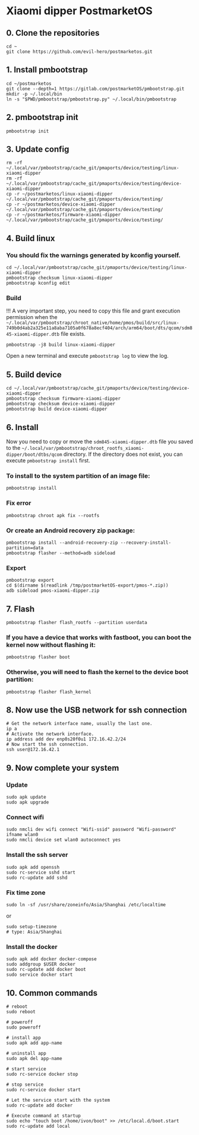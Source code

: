 # Xiaomi dipper PostmarketOS

## 0. Clone the repositories
```shell
cd ~
git clone https://github.com/evil-hero/postmarketos.git
```

## 1. Install pmbootstrap
```shell
cd ~/postmarketos
git clone --depth=1 https://gitlab.com/postmarketOS/pmbootstrap.git
mkdir -p ~/.local/bin
ln -s "$PWD/pmbootstrap/pmbootstrap.py" ~/.local/bin/pmbootstrap
```

## 2. pmbootstrap init
```shell
pmbootstrap init
```

## 3. Update config
```shell
rm -rf ~/.local/var/pmbootstrap/cache_git/pmaports/device/testing/linux-xiaomi-dipper
rm -rf ~/.local/var/pmbootstrap/cache_git/pmaports/device/testing/device-xiaomi-dipper
cp -r ~/postmarketos/linux-xiaomi-dipper ~/.local/var/pmbootstrap/cache_git/pmaports/device/testing/
cp -r ~/postmarketos/device-xiaomi-dipper ~/.local/var/pmbootstrap/cache_git/pmaports/device/testing/
cp -r ~/postmarketos/firmware-xiaomi-dipper ~/.local/var/pmbootstrap/cache_git/pmaports/device/testing/
```

## 4. Build linux
### You should fix the warnings generated by kconfig yourself.
```shell
cd ~/.local/var/pmbootstrap/cache_git/pmaports/device/testing/linux-xiaomi-dipper
pmbootstrap checksum linux-xiaomi-dipper
pmbootstrap kconfig edit
```
### Build
!!! A very important step, you need to copy this file and grant execution permission when the `~/.local/var/pmbootstrap/chroot_native/home/pmos/build/src/linux-749b0d4ab2a325e11a8aba7105a0f678a8ecf404/arch/arm64/boot/dts/qcom/sdm845-xiaomi-dipper.dtb` file exists.
```shell
pmbootstrap -j8 build linux-xiaomi-dipper
```
Open a new terminal and execute `pmbootstrap log` to view the log.

## 5. Build device
```shell
cd ~/.local/var/pmbootstrap/cache_git/pmaports/device/testing/device-xiaomi-dipper
pmbootstrap checksum firmware-xiaomi-dipper
pmbootstrap checksum device-xiaomi-dipper
pmbootstrap build device-xiaomi-dipper
```

## 6. Install
Now you need to copy or move the `sdm845-xiaomi-dipper.dtb` file you saved to the `~/.local/var/pmbootstrap/chroot_rootfs_xiaomi-dipper/boot/dtbs/qcom` directory. If the directory does not exist, you can execute `pmbootstrap install` first.

### To install to the system partition of an image file:
```shell
pmbootstrap install
```
### Fix error
```shell
pmbootstrap chroot apk fix --rootfs
```

### Or create an Android recovery zip package:
```shell
pmbootstrap install --android-recovery-zip --recovery-install-partition=data
pmbootstrap flasher --method=adb sideload
```
### Export
```shell
pmbootstrap export
cd $(dirname $(readlink /tmp/postmarketOS-export/pmos-*.zip))
adb sideload pmos-xiaomi-dipper.zip
```

## 7. Flash
```shell
pmbootstrap flasher flash_rootfs --partition userdata
```
### If you have a device that works with fastboot, you can boot the kernel now without flashing it:
```shell
pmbootstrap flasher boot
```
### Otherwise, you will need to flash the kernel to the device boot partition:
```shell
pmbootstrap flasher flash_kernel
```

## 8. Now use the USB network for ssh connection
```shell
# Get the network interface name, usually the last one.
ip a
# Activate the network interface.
ip address add dev enp0s20f0u1 172.16.42.2/24
# Now start the ssh connection.
ssh user@172.16.42.1
```

## 9. Now complete your system
### Update
```shell
sudo apk update
sudo apk upgrade
```
### Connect wifi
```shell
sudo nmcli dev wifi connect "Wifi-ssid" password "Wifi-password" ifname wlan0
sudo nmcli device set wlan0 autoconnect yes
```
### Install the ssh server
```shell
sudo apk add openssh
sudo rc-service sshd start
sudo rc-update add sshd
```
### Fix time zone
```shell
sudo ln -sf /usr/share/zoneinfo/Asia/Shanghai /etc/localtime
```
or
```shell
sudo setup-timezone
# type: Asia/Shanghai
```

### Install the docker
```shell
sudo apk add docker docker-compose
sudo addgroup $USER docker
sudo rc-update add docker boot
sudo service docker start
```

## 10. Common commands
```shell
# reboot
sudo reboot

# poweroff
sudo poweroff

# install app
sudo apk add app-name

# uninstall app
sudo apk del app-name

# start service
sudo rc-service docker stop

# stop service
sudo rc-service docker start

# Let the service start with the system
sudo rc-update add docker

# Execute command at startup
sudo echo "touch boot /home/ivon/boot" >> /etc/local.d/boot.start
sudo rc-update add local
```
